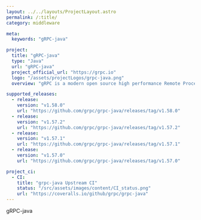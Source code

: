 ```yaml
---
layout: ../../layouts/ProjectLayout.astro
permalink: /:title/
category: middleware

meta:
  keywords: "gRPC-java"

project:
  title: "gRPC-java"
  type: "Java"
  url: "gRPC-java"
  project_official_url: "https://grpc.io"
  logo: "/assets/projectLogos/grpc-java.png"
  overview: "gRPC is a modern open source high performance Remote Procedure Call (RPC) framework that can run in any environment. It can efficiently connect services in and across data centers with pluggable support for load balancing, tracing, health checking and authentication. It is also applicable in last mile of distributed computing to connect devices, mobile applications and browsers to backend services."

supported_releases:
  - release:
    version: "v1.58.0"
    url: "https://github.com/grpc/grpc-java/releases/tag/v1.58.0"
  - release:
    version: "v1.57.2"
    url: "https://github.com/grpc/grpc-java/releases/tag/v1.57.2"
  - release:
    version: "v1.57.1"
    url: "https://github.com/grpc/grpc-java/releases/tag/v1.57.1"
  - release:
    version: "v1.57.0"
    url: "https://github.com/grpc/grpc-java/releases/tag/v1.57.0"

project_ci:
  - CI:
    title: "grpc-java Upstream CI"
    status: "/src/assets/images/content/CI_status.png"
    url: "https://coveralls.io/github/grpc/grpc-java"
---
```


<p>gRPC-java</p>
